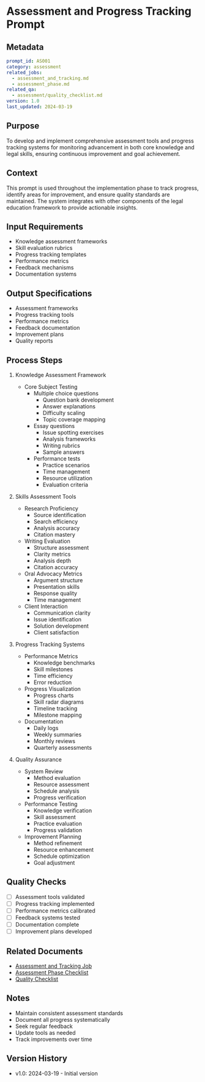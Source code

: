# Assessment and Progress Tracking Prompt

## Metadata
```yaml
prompt_id: AS001
category: assessment
related_jobs: 
  - assessment_and_tracking.md
  - assessment_phase.md
related_qa: 
  - assessment/quality_checklist.md
version: 1.0
last_updated: 2024-03-19
```

## Purpose
To develop and implement comprehensive assessment tools and progress tracking systems for monitoring advancement in both core knowledge and legal skills, ensuring continuous improvement and goal achievement.

## Context
This prompt is used throughout the implementation phase to track progress, identify areas for improvement, and ensure quality standards are maintained. The system integrates with other components of the legal education framework to provide actionable insights.

## Input Requirements
- Knowledge assessment frameworks
- Skill evaluation rubrics
- Progress tracking templates
- Performance metrics
- Feedback mechanisms
- Documentation systems

## Output Specifications
- Assessment frameworks
- Progress tracking tools
- Performance metrics
- Feedback documentation
- Improvement plans
- Quality reports

## Process Steps
1. Knowledge Assessment Framework
   - Core Subject Testing
     - Multiple choice questions
       - Question bank development
       - Answer explanations
       - Difficulty scaling
       - Topic coverage mapping
     - Essay questions
       - Issue spotting exercises
       - Analysis frameworks
       - Writing rubrics
       - Sample answers
     - Performance tests
       - Practice scenarios
       - Time management
       - Resource utilization
       - Evaluation criteria

2. Skills Assessment Tools
   - Research Proficiency
     - Source identification
     - Search efficiency
     - Analysis accuracy
     - Citation mastery
   - Writing Evaluation
     - Structure assessment
     - Clarity metrics
     - Analysis depth
     - Citation accuracy
   - Oral Advocacy Metrics
     - Argument structure
     - Presentation skills
     - Response quality
     - Time management
   - Client Interaction
     - Communication clarity
     - Issue identification
     - Solution development
     - Client satisfaction

3. Progress Tracking Systems
   - Performance Metrics
     - Knowledge benchmarks
     - Skill milestones
     - Time efficiency
     - Error reduction
   - Progress Visualization
     - Progress charts
     - Skill radar diagrams
     - Timeline tracking
     - Milestone mapping
   - Documentation
     - Daily logs
     - Weekly summaries
     - Monthly reviews
     - Quarterly assessments

4. Quality Assurance
   - System Review
     - Method evaluation
     - Resource assessment
     - Schedule analysis
     - Progress verification
   - Performance Testing
     - Knowledge verification
     - Skill assessment
     - Practice evaluation
     - Progress validation
   - Improvement Planning
     - Method refinement
     - Resource enhancement
     - Schedule optimization
     - Goal adjustment

## Quality Checks
- [ ] Assessment tools validated
- [ ] Progress tracking implemented
- [ ] Performance metrics calibrated
- [ ] Feedback systems tested
- [ ] Documentation complete
- [ ] Improvement plans developed

## Related Documents
- [Assessment and Tracking Job](../.jobs/assessment_and_tracking.md)
- [Assessment Phase Checklist](../.jobs/assessment_phase.md)
- [Quality Checklist](../.qa/assessment/quality_checklist.md)

## Notes
- Maintain consistent assessment standards
- Document all progress systematically
- Seek regular feedback
- Update tools as needed
- Track improvements over time

## Version History
- v1.0: 2024-03-19 - Initial version 